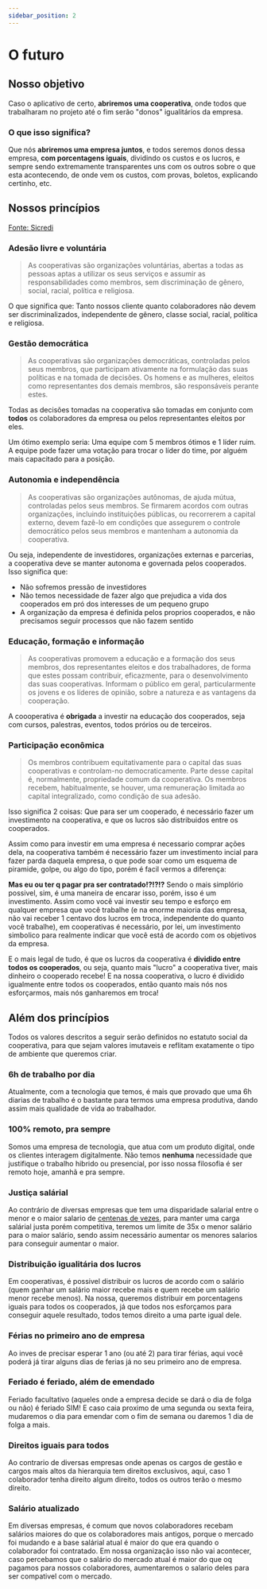```yaml
---
sidebar_position: 2
---
```


# O futuro

## Nosso objetivo

Caso o aplicativo de certo, **abriremos uma cooperativa**, onde todos que trabalharam no projeto até o fim serão "donos" igualitários da empresa.

### O que isso significa?

Que nós **abriremos uma empresa juntos**, e todos seremos donos dessa empresa, **com porcentagens iguais**, dividindo os custos e os lucros, e sempre sendo extremamente transparentes uns com os outros sobre o que esta acontecendo, de onde vem os custos, com provas, boletos, explicando certinho, etc.

## Nossos princípios

[Fonte: Sicredi](https://www.sicredi.com.br/coop/norte/principios-do-cooperativismo/)

### Adesão livre e voluntária

> As cooperativas são organizações voluntárias, abertas a todas as pessoas aptas a utilizar os seus serviços e assumir as responsabilidades como membros, sem discriminação de gênero, social, racial, política e religiosa.

O que significa que: Tanto nossos cliente quanto colaboradores não devem ser discriminalizados, independente de gênero, classe social, racial, política e religiosa.

### Gestão democrática

> As cooperativas são organizações democráticas, controladas pelos seus membros, que participam ativamente na formulação das suas políticas e na tomada de decisões. Os homens e as mulheres, eleitos como representantes dos demais membros, são responsáveis perante estes.

Todas as decisões tomadas na cooperativa são tomadas em conjunto com **todos** os colaboradores da empresa ou pelos representantes eleitos por eles.

Um ótimo exemplo seria: Uma equipe com 5 membros ótimos e 1 líder ruim. A equipe pode fazer uma votação para trocar o líder do time, por alguém mais capacitado para a posição.

### Autonomia e independência

> As cooperativas são organizações autônomas, de ajuda mútua, controladas pelos seus membros. Se firmarem acordos com outras organizações, incluindo instituições públicas, ou recorrerem a capital externo, devem fazê-lo em condições que assegurem o controle democrático pelos seus membros e mantenham a autonomia da cooperativa.

Ou seja, independente de investidores, organizações externas e parcerias, a cooperativa deve se manter autonoma e governada pelos cooperados. Isso significa que:

- Não sofremos pressão de investidores
- Não temos necessidade de fazer algo que prejudica a vida dos cooperados em pró dos interesses de um pequeno grupo
- A organização da empresa é definida pelos proprios cooperados, e não precisamos seguir processos que não fazem sentido

### Educação, formação e informação

> As cooperativas promovem a educação e a formação dos seus membros, dos representantes eleitos e dos trabalhadores, de forma que estes possam contribuir, eficazmente, para o desenvolvimento das suas cooperativas. Informam o público em geral, particularmente os jovens e os líderes de opinião, sobre a natureza e as vantagens da cooperação.

A coooperativa é **obrigada** a investir na educação dos cooperados, seja com cursos, palestras, eventos, todos prórios ou de terceiros.

### Participação econômica

> Os membros contribuem equitativamente para o capital das suas cooperativas e controlam-no democraticamente. Parte desse capital é, normalmente, propriedade comum da cooperativa. Os membros recebem, habitualmente, se houver, uma remuneração limitada ao capital integralizado, como condição de sua adesão.

Isso significa 2 coisas: Que para ser um cooperado, é necessário fazer um investimento na cooperativa, e que os lucros são distribuidos entre os cooperados.

Assim como para investir em uma empresa é necessario comprar ações dela, na cooperativa também é necessário fazer um investimento incial para fazer parda daquela empresa, o que pode soar como um esquema de piramide, golpe, ou algo do tipo, porém é facil vermos a diferença:

**Mas eu ou ter q pagar pra ser contratado!?!?!?** Sendo o mais simplório possivel, sim, é uma maneira de encarar isso, porém, isso é um investimento. Assim como você vai investir seu tempo e esforço em qualquer empresa que você trabalhe (e na enorme maioria das empresa, não vai receber 1 centavo dos lucros em troca, independente do quanto você trabalhe), em cooperativas é necessário, por lei, um investimento simbolico para realmente indicar que você está de acordo com os objetivos da empresa.

E o mais legal de tudo, é que os lucros da cooperativa é **dividido entre todos os cooperados**, ou seja, quanto mais "lucro" a cooperativa tiver, mais dinheiro o cooperado recebe! E na nossa cooperativa, o lucro é dividido igualmente entre todos os cooperados, então quanto mais nós nos esforçarmos, mais nós ganharemos em troca!

## Além dos princípios

Todos os valores descritos a seguir serão definidos no estatuto social da cooperativa, para que sejam valores imutaveis e reflitam exatamente o tipo de ambiente que queremos criar.

### 6h de trabalho por dia

Atualmente, com a tecnologia que temos, é mais que provado que uma 6h diarias de trabalho é o bastante para termos uma empresa produtiva, dando assim mais qualidade de vida ao trabalhador.

### 100% remoto, pra sempre

Somos uma empresa de tecnologia, que atua com um produto digital, onde os clientes interagem digitalmente. Não temos **nenhuma** necessidade que justifique o trabalho hibrido ou presencial, por isso nossa filosofia é ser remoto hoje, amanhã e pra sempre.

### Justiça salárial

Ao contrário de diversas empresas que tem uma disparidade salarial entre o menor e o maior salario de [centenas de vezes](https://www1.folha.uol.com.br/mercado/2023/04/disparidade-salarial-pode-ser-embriao-para-escandalos-como-o-da-americanas.shtml#:~:text=Americanas%3A%20maior%20sal%C3%A1rio%20era%20431,04%2F2023%20%2D%20Mercado%20%2D%20Folha), para manter uma carga salárial justa porém competitiva, teremos um limite de 35x o menor salário para o maior salário, sendo assim necessário aumentar os menores salarios para conseguir aumentar o maior.

### Distribuição igualitária dos lucros

Em cooperativas, é possivel distribuir os lucros de acordo com o salário (quem ganhar um salário maior recebe mais e quem recebe um salário menor recebe menos). Na nossa, queremos distribuir em porcentagens iguais para todos os cooperados, já que todos nos esforçamos para conseguir aquele resultado, todos temos direito a uma parte igual dele.

### Férias no primeiro ano de empresa

Ao inves de precisar esperar 1 ano (ou até 2) para tirar férias, aqui você poderá já tirar alguns dias de ferias já no seu primeiro ano de empresa.

### Feriado é feriado, além de emendado

Feriado facultativo (aqueles onde a empresa decide se dará o dia de folga ou não) é feriado SIM! E caso caia proximo de uma segunda ou sexta feira, mudaremos o dia para emendar com o fim de semana ou daremos 1 dia de folga a mais.

### Direitos iguais para todos

Ao contrario de diversas empresas onde apenas os cargos de gestão e cargos mais altos da hierarquia tem direitos exclusivos, aqui, caso 1 colaborador tenha direito algum direito, todos os outros terão o mesmo direito.

### Salário atualizado

Em diversas empresas, é comum que novos colaboradores recebam salários maiores do que os colaboradores mais antigos, porque o mercado foi mudando e a base salárial atual é maior do que era quando o colaborador foi contratado. Em nossa organização isso não vai acontecer, caso percebamos que o salário do mercado atual é maior do que oq pagamos para nossos colaboradores, aumentaremos o salario deles para ser compativel com o mercado.
